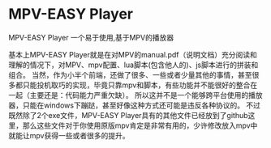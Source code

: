 # MPV-EASY Player
MPV-EASY Player 一个易于使用,基于MPV的播放器

基本上MPV-EASY Player就是在对MPV的manual.pdf（说明文档）充分阅读和理解的情况下，对MPV、mpv配置、lua脚本(包含他人的)、js脚本进行的拼装和组合。
当然，作为小半个前端，还做了很多、一些或者少量其他的事情，甚至很多都只能投机取巧的实现，毕竟只靠mpv和脚本，有些功能并不能很好的整合在一起（主要还是：代码能力严重欠缺）。
所以这并不是一个能够跨平台使用的播放器，只能在windows下蹦跶，甚至好像这种方式还可能是违反各种协议的。
不过既然除了2个exe文件，MPV-EASY Player具有的其他文件已经放到了github这里，那么这些文件对于你使用原版mpv肯定是非常有用的，少许修改放入mpv中就能让mpv获得一些或者很多的提升。




